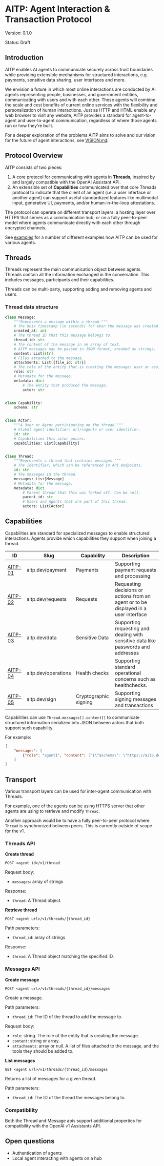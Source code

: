 # AITP: Agent Interaction & Transaction Protocol

Version: 0.1.0


Status: Draft

## Introduction

AITP enables AI agents to communicate securely across trust boundaries while providing extensible mechanisms for structured interactions, e.g. payments, sensitive data sharing, user interfaces and more.

We envision a future in which most online interactions are conducted by AI agents representing people, businesses, and government entities, communicating with users and with each other. These agents will combine the scale and cost benefits of current online services with the flexibility and personalization of human interactions. Just as HTTP and HTML enable any web browser to visit any website, AITP provides a standard for agent-to-agent and user-to-agent communication, regardless of where those agents run or how they're built.

For a deeper exploration of the problems AITP aims to solve and our vision for the future of agent interactions, see [VISION.md](VISION.md).

## Protocol Overview

AITP consists of two pieces:
1. A core protocol for communicating with agents in **Threads**, inspired by and largely compatible with the OpenAI Assistant API.
2. An extensible set of **Capabilities** communicated over that core Threads protocol to indicate that the client of an agent (i.e. a user interface or another agent) can support useful standardized features like multimodal input, generative UI, payments, and/or human-in-the-loop attestations.

The protocol can operate on different transport layers: a hosting layer over HTTPS that serves as a communication hub; or on a fully peer-to-peer model where agents communicate directly with each other through encrypted channels.

See [examples](EXAMPLES.md) for a number of different examples how AITP can be used for various agents.

## Threads

Threads represent the main communication object between agents. Threads contain all the information exchanged in the conversation. This includes messages, participants and their capabilities.

Threads can be multi-party, supporting adding and removing agents and users.

### Thread data structure

```python
class Message:
    """Represents a message within a thread."""
    # The Unix timestamp (in seconds) for when the message was created.
    created_at: int
    # The thread ID that this message belongs to.
    thread_id: str
    # The content of the message in an array of text. 
    # AITP messages may be passed in JSON format, encoded as strings.
    content: List[str]
    # Files attached to the message.
    attachments: List[{file_id: str}]
    # The role of the entity that is creating the message: user or assistant
    role: str
    # Metadata for the message.
    metadata: dict
        # The entity that produced the message.
        actor: str


class Capability:
    schema: str


class Actor:
    """A User or Agent participating on the thread."""
    # Global agent identifier: url/<agent> or user identifier.
    id: str
    # Capabilities this actor posses.
    capabilities: List[Capability]


class Thread:
    """Represents a thread that contains messages."""
    # The identifier, which can be referenced in API endpoints.
    id: str
    # The messages in the thread.
    messages: List[Message]
    # Metadata for the message.
    metadata: dict
        # Parent thread that this was forked off. Can be null.
        parent_id: str
        # Users and Agents that are part of this thread.
        actors: List[Actor]
```

## Capabilities

Capabilities are standard for specialized messages to enable structured interactions. Agents provide which capabilities they support when joining a thread.

| ID      | Slug                | Capability     | Description                                                                          |
|---------|---------------------|----------------|--------------------------------------------------------------------------------------|
| [AITP-01](AITP-01.md) | aitp.dev/payment    | Payments       | Supporting payment requests and processing |
| [AITP-02](AITP-02.md) | aitp.dev/requests   | Requests       | Requesting decisions or actions from an agent or to be displayed in a user interface |
| [AITP-03](AITP-03.md) | aitp.dev/data       | Sensitive Data | Supporting requesting and dealing with sensitive data like passwords and addresses   |
| [AITP-04](AITP-04.md) | aitp.dev/operations | Health checks  | Supporting standard operational concerns such as healthchecks.                       |
| [AITP-05](AITP-05.md) | aitp.dev/sign | Cryptographic signing | Supporting signing messages and transactions |

Capabilities can use `Thread.messages[].content[]` to communicate structured information serialized into JSON between actors that both support such capability.

For example:
```json
{
    "messages": [
        {"role": "agent1", "content": ["{\"$schema\": \"https://aitp.dev/v1/payment.schema.json\", \"type\": \"request_payment\": {...}}"]}
    ]
}
```

## Transport

Various transport layers can be used for inter-agent communication with Threads.

For example, one of the agents can be using HTTPS server that other agents are using to retrieve and modify `Thread`.

Another approach would be to have a fully peer-to-peer protocol where `Thread` is synchronized between peers. This is currently outside of scope for the v1.

### Threads API

**Create thread**

`POST <agent id>/v1/thread`

Request body:
- `messages`: array of strings

Response:
- `thread`: A Thread object.

**Retrieve thread**

`POST <agent url>/v1/threads/{thread_id}`

Path parameters:
- `thread_id`: array of strings

Response:
- `thread`: A Thread object matching the specified ID.

### Messages API

**Create message**

`POST <agent url>/v1/threads/{thread_id}/messages`

Create a message.

Path parameters:
- `thread_id`: The ID of the thread to add the message to.

Request body:
- `role`: string. The role of the entity that is creating the message.
- `content`: string or array. 
- `attachments`: array or null. A list of files attached to the message, and the tools they should be added to.

**List messages**

`GET <agent url>/v1/threads/{thread_id}/messages`

Returns a list of messages for a given thread.

Path parameters:
- `thread_id`: The ID of the thread the messages belong to.

### Compatibility
Both the Thread and Message apis support additional properties for compatibility with the OpenAI v1 Assistants API.


## Open questions

- Authentication of agents
- Local agent interacting with agents on a hub
